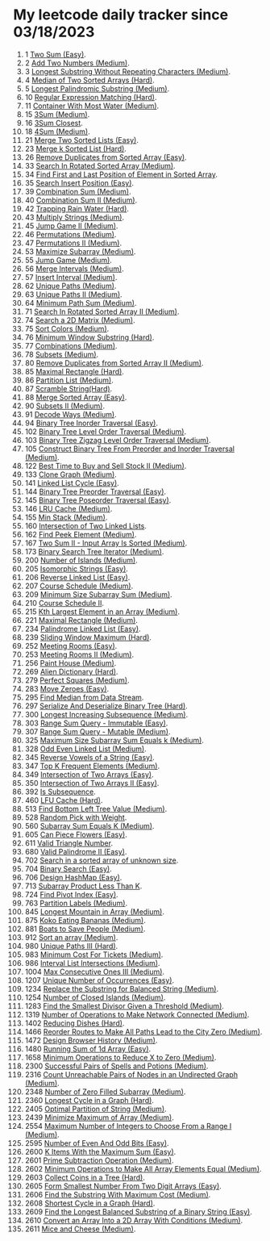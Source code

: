 # My leetcode daily tracker since 03/18/2023
1. 1 [Two Sum (Easy)](https://github.com/calebhuangsea/Leetcode/tree/main/leetcode/src/E1TwoSum).
2. 2 [Add Two Numbers (Medium)](https://github.com/calebhuangsea/Leetcode/tree/main/leetcode/src/M2AddTwoNumbers).
3. 3 [Longest Substring Without Repeating Characters (Medium)](https://github.com/calebhuangsea/Leetcode/tree/main/leetcode/src/M3LongestSubstringWithoutRepeatingCharacters).
4. 4 [Median of Two Sorted Arrays (Hard)](https://github.com/calebhuangsea/Leetcode/tree/main/leetcode/src/H4MedianOfTwoSortedArrays).
5. 5 [Longest Palindromic Substring (Medium)](https://github.com/calebhuangsea/Leetcode/tree/main/leetcode/src/M5LongestPalindromicSubstring).
6. 10 [Regular Expression Matching (Hard)](https://github.com/calebhuangsea/Leetcode/tree/main/leetcode/src/H10RegularExpressionMatching).
7. 11 [Container With Most Water (Medium)](https://github.com/calebhuangsea/Leetcode/tree/main/leetcode/src/M11ContainerWithMostWater).
8. 15 [3Sum (Medium)](https://github.com/calebhuangsea/Leetcode/tree/main/leetcode/src/M15_3Sum).
9. 16 [3Sum Closest](https://github.com/calebhuangsea/Leetcode/tree/main/leetcode/src/M16_3SumClosest).
10. 18 [4Sum (Medium)](https://github.com/calebhuangsea/Leetcode/tree/main/leetcode/src/M18_4Sum).
11. 21 [Merge Two Sorted Lists (Easy)](https://github.com/calebhuangsea/Leetcode/tree/main/leetcode/src/E21MergeTwoSortedLists).
12. 23 [Merge k Sorted List (Hard)](https://github.com/calebhuangsea/Leetcode/tree/main/leetcode/src/H23MergeKSortedLists).
13. 26 [Remove Duplicates from Sorted Array (Easy)](https://github.com/calebhuangsea/Leetcode/tree/main/leetcode/src/E26RemoveDuplicatesFromSortedArray).
14. 33 [Search In Rotated Sorted Array (Medium)](https://github.com/calebhuangsea/Leetcode/tree/main/leetcode/src/M33SearchInRotatedSortedArray).
15. 34 [Find First and Last Position of Element in Sorted Array](https://github.com/calebhuangsea/Leetcode/tree/main/leetcode/src/M34FindFirstAndLastPostionOfElementInSortedArray).
16. 35 [Search Insert Position (Easy)](https://github.com/calebhuangsea/Leetcode/tree/main/leetcode/src/E35SearchInsertPosition).
17. 39 [Combination Sum (Medium)](https://github.com/calebhuangsea/Leetcode/tree/main/leetcode/src/M39CombinationSum).
18. 40 [Combination Sum II (Medium)](https://github.com/calebhuangsea/Leetcode/tree/main/leetcode/src/M40CombinationSumII).
19. 42 [Trapping Rain Water (Hard)](https://github.com/calebhuangsea/Leetcode/tree/main/leetcode/src/H42TrappingRainWater).
20. 43 [Multiply Strings (Medium)](https://github.com/calebhuangsea/Leetcode/tree/main/leetcode/src/M43MultiplyStrings).
21. 45 [Jump Game II (Medium)](https://github.com/calebhuangsea/Leetcode/tree/main/leetcode/src/M45JumpGameII).
22. 46 [Permutations (Medium)](https://github.com/calebhuangsea/Leetcode/tree/main/leetcode/src/M46Permutations).
23. 47 [Permutations II (Medium)](https://github.com/calebhuangsea/Leetcode/tree/main/leetcode/src/M47PermutationsII).
24. 53 [Maximize Subarray (Medium)](https://github.com/calebhuangsea/Leetcode/tree/main/leetcode/src/M53MaximumSubarray).
25. 55 [Jump Game (Medium)](https://github.com/calebhuangsea/Leetcode/tree/main/leetcode/src/M55JumpGame).
26. 56 [Merge Intervals (Medium)](https://github.com/calebhuangsea/Leetcode/tree/main/leetcode/src/M56MergeIntervals).
27. 57 [Insert Interval (Medium)](https://github.com/calebhuangsea/Leetcode/tree/main/leetcode/src/M57InsertInterval).
28. 62 [Unique Paths (Medium)](https://github.com/calebhuangsea/Leetcode/tree/main/leetcode/src/M62UniquePaths).
29. 63 [Unique Paths II (Medium)](https://github.com/calebhuangsea/Leetcode/tree/main/leetcode/src/M63UniquePathsII).
30. 64 [Minimum Path Sum (Medium)](https://github.com/calebhuangsea/Leetcode/tree/main/leetcode/src/M64MinimumPathSum).
31. 71 [Search In Rotated Sorted Array II (Medium)](https://github.com/calebhuangsea/Leetcode/tree/main/leetcode/src/M71SearchInRotatedSortedArrayII).
32. 74 [Search a 2D Matrix (Medium)](https://github.com/calebhuangsea/Leetcode/tree/main/leetcode/src/M74SearchA2DMatrix).
33. 75 [Sort Colors (Medium)](https://github.com/calebhuangsea/Leetcode/tree/main/leetcode/src/M75SortColors).
34. 76 [Minimum Window Substring (Hard)](https://github.com/calebhuangsea/Leetcode/tree/main/leetcode/src/H76MinimumWindowSubstring).
35. 77 [Combinations (Medium)](https://github.com/calebhuangsea/Leetcode/tree/main/leetcode/src/M77Combinations).
36. 78 [Subsets (Medium)](https://github.com/calebhuangsea/Leetcode/tree/main/leetcode/src/M78Subsets).
37. 80 [Remove Duplicates from Sorted Array II (Medium)](https://github.com/calebhuangsea/Leetcode/tree/main/leetcode/src/M80RemoveDuplicatedFromSortedArrayII).
38. 85 [Maximal Rectangle (Hard)](https://github.com/calebhuangsea/Leetcode/tree/main/leetcode/src/H85MaximalRectangle).
39. 86 [Partition List (Medium)](https://github.com/calebhuangsea/Leetcode/tree/main/leetcode/src/MPartitionList).
40. 87 [Scramble String(Hard)](https://github.com/calebhuangsea/Leetcode/tree/main/leetcode/src/H87ScrambleString).
41. 88 [Merge Sorted Array (Easy)](https://github.com/calebhuangsea/Leetcode/tree/main/leetcode/src/E88MergeSodtedArray).
42. 90 [Subsets II (Medium)](https://github.com/calebhuangsea/Leetcode/tree/main/leetcode/src/M90SubsetsII).
43. 91 [Decode Ways (Medium)](https://github.com/calebhuangsea/Leetcode/tree/main/leetcode/src/M91DecodeWays).
44. 94 [Binary Tree Inorder Traversal (Easy)](https://github.com/calebhuangsea/Leetcode/tree/main/leetcode/src/E94BinaryTreeInorderTraversal).
45. 102 [Binary Tree Level Order Traversal (Medium)](https://github.com/calebhuangsea/Leetcode/tree/main/leetcode/src/M102BinaryTreeLevelOrderTraversal).
46. 103 [Binary Tree Zigzag Level Order Traversal (Medium)](https://github.com/calebhuangsea/Leetcode/tree/main/leetcode/src/M103BinaryTreeZigzagLevelOrderTraversal).
47. 105 [Construct Binary Tree From Preorder and Inorder Traversal (Medium)](https://github.com/calebhuangsea/Leetcode/tree/main/leetcode/src/M105ConstructBinaryTreeFromPreorderAndInorderTraversal).
48. 122 [Best Time to Buy and Sell Stock II (Medium)](https://github.com/calebhuangsea/Leetcode/tree/main/leetcode/src/M122BestTimeToBuyAndSellStockII).
49. 133 [Clone Graph (Medium)](https://github.com/calebhuangsea/Leetcode/tree/main/leetcode/src/M133CloneGraph).
50. 141 [Linked List Cycle (Easy)](https://github.com/calebhuangsea/Leetcode/tree/main/leetcode/src/E141LinkedListCycle).
51. 144 [Binary Tree Preorder Traversal (Easy)](https://github.com/calebhuangsea/Leetcode/tree/main/leetcode/src/E144BinaryTreePreorderTraversal).
52. 145 [Binary Tree Poseorder Traversal (Easy)](https://github.com/calebhuangsea/Leetcode/tree/main/leetcode/src/E145BinaryTreePostorderTraversal).
53. 146 [LRU Cache (Medium)](https://github.com/calebhuangsea/Leetcode/tree/main/leetcode/src/MLRUCache).
54. 155 [Min Stack (Medium)](https://github.com/calebhuangsea/Leetcode/tree/main/leetcode/src/M155MinStack).
55. 160 [Intersection of Two Linked Lists](https://github.com/calebhuangsea/Leetcode/tree/main/leetcode/src/E160IntersectionOfTwoLinkedLists).
56. 162 [Find Peek Element (Medium)](https://github.com/calebhuangsea/Leetcode/tree/main/leetcode/src/M162FindPeekElement).
57. 167 [Two Sum II - Input Array Is Sorted (Medium)](https://github.com/calebhuangsea/Leetcode/tree/main/leetcode/src/M167TwoSumIIInputArrayIsSorted).
58. 173 [Binary Search Tree Iterator (Medium)](https://github.com/calebhuangsea/Leetcode/tree/main/leetcode/src/M173BinarySearchTreeIterator).
59. 200 [Number of Islands (Medium)](https://github.com/calebhuangsea/Leetcode/tree/main/leetcode/src/M200NumberOfIslands).
60. 205 [Isomorphic Strings (Easy)](https://github.com/calebhuangsea/Leetcode/tree/main/leetcode/src/E205IsomorphicStrings).
61. 206 [Reverse Linked List (Easy)](https://github.com/calebhuangsea/Leetcode/tree/main/leetcode/src/E206ReverseLinkedList).
62. 207 [Course Schedule (Medium)](https://github.com/calebhuangsea/Leetcode/tree/main/leetcode/src/M207CourseSchedule).
63. 209 [Minimum Size Subarray Sum (Medium)](https://github.com/calebhuangsea/Leetcode/tree/main/leetcode/src/M209MinimumSizeSubarraySum).
64. 210 [Course Schedule II](https://github.com/calebhuangsea/Leetcode/tree/main/leetcode/src/M210CourseScheduleII).
65. 215 [Kth Largest Element in an Array (Medium)](https://github.com/calebhuangsea/Leetcode/tree/main/leetcode/src/M215KthLargestElementInAnArray).
66. 221 [Maximal Rectangle (Medium)](https://github.com/calebhuangsea/Leetcode/tree/main/leetcode/src/M221MaximalRectangle).
67. 234 [Palindrome Linked List (Easy)](https://github.com/calebhuangsea/Leetcode/tree/main/leetcode/src/E234PalindromeLinkedList).
68. 239 [Sliding Window Maximum (Hard)](https://github.com/calebhuangsea/Leetcode/tree/main/leetcode/src/H239SlidingWindowMaximum).
69. 252 [Meeting Rooms (Easy)](https://github.com/calebhuangsea/Leetcode/tree/main/leetcode/src/E252MeetingRooms).
70. 253 [Meeting Rooms II (Medium)](https://github.com/calebhuangsea/Leetcode/tree/main/leetcode/src/M253MeetingRoomsII).
71. 256 [Paint House (Medium)](https://github.com/calebhuangsea/Leetcode/tree/main/leetcode/src/M256PaintHouse).
72. 269 [Alien Dictionary (Hard)](https://github.com/calebhuangsea/Leetcode/tree/main/leetcode/src/H269AlienDictionary).
73. 279 [Perfect Squares (Medium)](https://github.com/calebhuangsea/Leetcode/tree/main/leetcode/src/M279PerfectSquares).
74. 283 [Move Zeroes (Easy)](https://github.com/calebhuangsea/Leetcode/tree/main/leetcode/src/E283MoveZeros).
75. 295 [Find Median from Data Stream](https://github.com/calebhuangsea/Leetcode/tree/main/leetcode/src/H295FindMedianFromDataStream).
76. 297 [Serialize And Deserialize Binary Tree (Hard)](https://github.com/calebhuangsea/Leetcode/tree/main/leetcode/src/H297SerializeAndDeserializeBinaryTree).
77. 300 [Longest Increasing Subsequence (Medium)](https://github.com/calebhuangsea/Leetcode/tree/main/leetcode/src/M300LongestIncreasingSubsequence).
78. 303 [Range Sum Query - Immutable (Easy)](https://github.com/calebhuangsea/Leetcode/tree/main/leetcode/src/E303RangeSumQuery_Immutable).
79. 307 [Range Sum Query - Mutable (Medium)](https://github.com/calebhuangsea/Leetcode/tree/main/leetcode/src/M307RangeSumQueryMutable).
80. 325 [Maximum Size Subarray Sum Equals k (Medium)](https://github.com/calebhuangsea/Leetcode/tree/main/leetcode/src/M325MaximumSizeSubarraySumEqualsK).
81. 328 [Odd Even Linked List (Medium)](https://github.com/calebhuangsea/Leetcode/tree/main/leetcode/src/M328OddEvenLinkedList).
82. 345 [Reverse Vowels of a String (Easy)](https://github.com/calebhuangsea/Leetcode/tree/main/leetcode/src/E345ReverseVowelsOfAString).
83. 347 [Top K Frequent Elements (Medium)](https://github.com/calebhuangsea/Leetcode/tree/main/leetcode/src/M347TopKFrequentElements).
84. 349 [Intersection of Two Arrays (Easy)](https://github.com/calebhuangsea/Leetcode/tree/main/leetcode/src/E349IntersectionofTwoArrays).
85. 350 [Intersection of Two Arrays II (Easy)](https://github.com/calebhuangsea/Leetcode/tree/main/leetcode/src/E350IntersectionofTwoArraysII).
86. 392 [Is Subsequence](https://github.com/calebhuangsea/Leetcode/tree/main/leetcode/src/E392IsSubsequence).
87. 460 [LFU Cache (Hard)](https://github.com/calebhuangsea/Leetcode/tree/main/leetcode/src/H460LFUCache).
88. 513 [Find Bottom Left Tree Value (Medium)](https://github.com/calebhuangsea/Leetcode/tree/main/leetcode/src/M513FindBottomLeftTreeValue).
89. 528 [Random Pick with Weight](https://github.com/calebhuangsea/Leetcode/tree/main/leetcode/src/M528RandomPickWithWeight).
90. 560 [Subarray Sum Equals K (Medium)](https://github.com/calebhuangsea/Leetcode/tree/main/leetcode/src/M560SubarraySumEqualsK).
91. 605 [Can Piece Flowers (Easy)](https://github.com/calebhuangsea/Leetcode/tree/main/leetcode/src/E605CanPieceFlowers).
92. 611 [Valid Triangle Number](https://github.com/calebhuangsea/Leetcode/tree/main/leetcode/src/M611ValidTriangleNumber).
93. 680 [Valid Palindrome II (Easy)](https://github.com/calebhuangsea/Leetcode/tree/main/leetcode/src/E680ValidPalindromeII).
94. 702 [Search in a sorted array of unknown size](https://github.com/calebhuangsea/Leetcode/tree/main/leetcode/src/M702SearchInASortedArrayOfUnknownSize).
95. 704 [Binary Search (Easy)](https://github.com/calebhuangsea/Leetcode/tree/main/leetcode/src/E704BinarySearch).
96. 706 [Design HashMap (Easy)](https://github.com/calebhuangsea/Leetcode/tree/main/leetcode/src/E706DesignHashMap).
97. 713 [Subarray Product Less Than K](https://github.com/calebhuangsea/Leetcode/tree/main/leetcode/src/M713SubarrayProductLessThanK).
98. 724 [Find Pivot Index (Easy)](https://github.com/calebhuangsea/Leetcode/tree/main/leetcode/src/E724FindPivotIndex).
99. 763 [Partition Labels (Medium)](https://github.com/calebhuangsea/Leetcode/tree/main/leetcode/src/M763PartitionLabels).
100. 845 [Longest Mountain in Array (Medium)](https://github.com/calebhuangsea/Leetcode/tree/main/leetcode/src/M845LongestMountainInArray).
101. 875 [Koko Eating Bananas (Medium)](https://github.com/calebhuangsea/Leetcode/tree/main/leetcode/src/M875KokoEatingBananas).
102. 881 [Boats to Save People (Medium)](https://github.com/calebhuangsea/Leetcode/tree/main/leetcode/src/M881BoatsToSavePeople).
103. 912 [Sort an array (Medium)](https://github.com/calebhuangsea/Leetcode/tree/main/leetcode/src/M912SortAnArray).
104. 980 [Unique Paths III (Hard)](https://github.com/calebhuangsea/Leetcode/tree/main/leetcode/src/H980UniquePathsIII).
105. 983 [Minimum Cost For Tickets (Medium)](https://github.com/calebhuangsea/Leetcode/tree/main/leetcode/src/M983MinimumCostForTickets).
106. 986 [Interval List Intersections (Medium)](https://github.com/calebhuangsea/Leetcode/tree/main/leetcode/src/M986IntervalListIntersections).
107. 1004 [Max Consecutive Ones III (Medium)](https://github.com/calebhuangsea/Leetcode/tree/main/leetcode/src/M1004MaxConsecutiveOnesIII).
108. 1207 [Unique Number of Occurrences (Easy)](https://github.com/calebhuangsea/Leetcode/tree/main/leetcode/src/E1207UniqueNumberOfOccurrences).
109. 1234 [Replace the Substring for Balanced String (Medium)](https://github.com/calebhuangsea/Leetcode/tree/main/leetcode/src/M1234ReplaceTheSubstringForBalancedString).
110. 1254 [Number of Closed Islands (Medium)](https://github.com/calebhuangsea/Leetcode/tree/main/leetcode/src/M1254NumberOfClosedIsland).
111. 1283 [Find the Smallest Divisor Given a Threshold (Medium)](https://github.com/calebhuangsea/Leetcode/tree/main/leetcode/src/M1283FindTheSmallestDivisorGivenAThreshold).
112. 1319 [Number of Operations to Make Network Connected (Medium)](https://github.csom/calebhuangsea/Leetcode/tree/main/leetcode/src/M1319NumberOfOperationsToMakeNetworkConnected).
113. 1402 [Reducing Dishes (Hard)](https://github.com/calebhuangsea/Leetcode/tree/main/leetcode/src/H1402ReducingDishes).
114. 1466 [Reorder Routes to Make All Paths Lead to the City Zero (Medium)](https://github.com/calebhuangsea/Leetcode/tree/main/leetcode/src/M1466ReorderRoutesToMakeAllPathsLeadToTheCityZero).
115. 1472 [Design Browser History (Medium)](https://github.com/calebhuangsea/Leetcode/tree/main/leetcode/src/M1472DesignBrowserHistory).
116. 1480 [Running Sum of 1d Array (Easy)](https://github.com/calebhuangsea/Leetcode/tree/main/leetcode/src/E1480RunningSumOf1dArray).
117. 1658 [Minimum Operations to Reduce X to Zero (Medium)](https://github.com/calebhuangsea/Leetcode/tree/main/leetcode/src/M1658MinimumOperationsToReduceXToZero).
118. 2300 [Successful Pairs of Spells and Potions (Medium)](https://github.com/calebhuangsea/Leetcode/tree/main/leetcode/src/M2300SuccessfulPairsOfSpellsAndPotions).
119. 2316 [Count Unreachable Pairs of Nodes in an Undirected Graph (Medium)](https://github.com/calebhuangsea/Leetcode/tree/main/leetcode/src/M1472DesignBrowserHistory).
120. 2348 [Number of Zero Filled Subarray (Medium)](https://github.com/calebhuangsea/Leetcode/tree/main/leetcode/src/M2316CountUnreachablePairsOfNodesInAnUndirectedGraph).
121. 2360 [Longest Cycle in a Graph (Hard)](https://github.com/calebhuangsea/Leetcode/tree/main/leetcode/src/H2360LongestCycleInAGraph).
122. 2405 [Optimal Partition of String (Medium)](https://github.com/calebhuangsea/Leetcode/tree/main/leetcode/src/M2405OptimalPartitionOfString).
123. 2439 [Minimize Maximum of Array (Medium)](https://github.com/calebhuangsea/Leetcode/tree/main/leetcode/src/M2439MinimizeMaximumOfArray).
124. 2554 [Maximum Number of Integers to Choose From a Range I (Medium)](https://github.com/calebhuangsea/Leetcode/tree/main/leetcode/src/M2554MaximumNumberOfIntegersToChooseFromARangeI).
125. 2595 [Number of Even And Odd Bits (Easy)](https://github.com/calebhuangsea/Leetcode/tree/main/leetcode/src/E2595NumberOfEvenAndOddBits).
126. 2600 [K Items With the Maximum Sum (Easy)](https://github.com/calebhuangsea/Leetcode/blob/main/LCContest/src/Weekly338/Q1.java).
127. 2601 [Prime Subtraction Operation (Medium)](https://github.com/calebhuangsea/Leetcode/blob/main/LCContest/src/Weekly338/Q2.java).
128. 2602 [Minimum Operations to Make All Array Elements Equal (Medium)](https://github.com/calebhuangsea/Leetcode/blob/main/LCContest/src/Weekly338/Q3.java).
129. 2603 [Collect Coins in a Tree (Hard)](https://github.com/calebhuangsea/Leetcode/blob/main/LCContest/src/Weekly338/Q4.java).
130. 2605 [Form Smallest Number From Two Digit Arrays (Easy)](https://github.com/calebhuangsea/Leetcode/blob/main/LCContest/src/Biweekly101/Q1.java).
131. 2606 [Find the Substring With Maximum Cost (Medium)](https://github.com/calebhuangsea/Leetcode/blob/main/LCContest/src/Biweekly101/Q2.java).
132. 2608 [Shortest Cycle in a Graph (Hard)](https://github.com/calebhuangsea/Leetcode/blob/main/LCContest/src/Biweekly101/Q4.java).
133. 2609 [Find the Longest Balanced Substring of a Binary String (Easy)](https://github.com/calebhuangsea/Leetcode/blob/main/LCContest/src/Weekly339/Q1.java).
134. 2610 [Convert an Array Into a 2D Array With Conditions (Medium)](https://github.com/calebhuangsea/Leetcode/blob/main/LCContest/src/Weekly339/Q2.java).
135. 2611 [Mice and Cheese (Medium)](https://github.com/calebhuangsea/Leetcode/blob/main/LCContest/src/Weekly339/Q3.java).